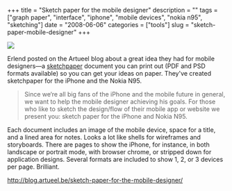 +++
title = "Sketch paper for the mobile designer"
description = ""
tags = ["graph paper", "interface", "iphone", "mobile devices", "nokia n95", "sketching"]
date = "2008-06-06"
categories = ["tools"]
slug = "sketch-paper-mobile-designer"
+++


<div class="tool-screenshot mb1"><a href="http://blog.artueel.be/sketch-paper-for-the-mobile-designer/"><img id="bluga-thumbnail-2788" class="bluga-thumbnail custom" src="/media/bluga/
wt5230d2660d374_custom.jpg"/></a></div><p>Erlend posted on the Artueel blog about a great idea they had for mobile designers&#8212;a <a href="http://blog.artueel.be/sketch-paper-for-the-mobile-designer/">sketchpaper</a> document you can print out (PDF and PSD formats available) so you can get your ideas on paper. They've created sketchpaper for the iPhone and the Nokia N95. </p>
<blockquote><p>Since we‘re all big fans of the iPhone and the mobile future in general, we want to help the mobile designer achieving his goals. For those who like to sketch the design/flow of their mobile app or website we present you: sketch paper for the iPhone and Nokia N95.</p></blockquote>
<p>Each document includes an image of the mobile device, space for a title, and a lined area for notes. Looks a lot like shells for wireframes and storyboards. There are pages to show the iPhone, for instance, in both landscape or portrait mode, with browser chrome, or stripped down for application designs. Several formats are included to show 1, 2, or 3 devices per page. Brilliant. </p>
  
<p><a href="http://blog.artueel.be/sketch-paper-for-the-mobile-designer/">http://blog.artueel.be/sketch-paper-for-the-mobile-designer/</a></p>
      
